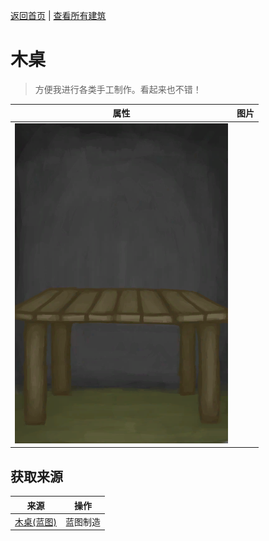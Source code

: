 [返回首页](index.md)   |  [查看所有建筑](building.md)
# 木桌  
> 方便我进行各类手工制作。看起来也不错！  
  
  属性  |   图片   
 ----  |  ----:   
   |  ![](Sprite/Table.png)   
  
## 获取来源  
来源  |  操作  
----  |  ----  
[木桌(蓝图)](Bp_Table.md)  |  蓝图制造  
